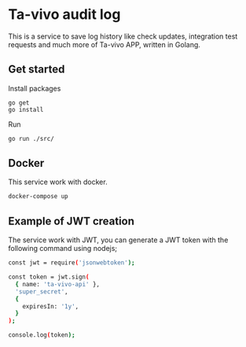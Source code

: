 # Ta-vivo audit log

This is a service to save log history like check updates, integration test requests and much more of Ta-vivo APP, written in Golang.

## Get started

Install packages
```
go get
go install
```

Run 

```bash
go run ./src/
``` 

## Docker

This service work with docker.

```bash
docker-compose up
```

## Example of JWT creation

The service work with JWT, you can generate a JWT token with the following command using nodejs;

```bash
const jwt = require('jsonwebtoken');

const token = jwt.sign(
  { name: 'ta-vivo-api' },
  'super_secret',
  {
    expiresIn: '1y',
  }
);

console.log(token);
```
